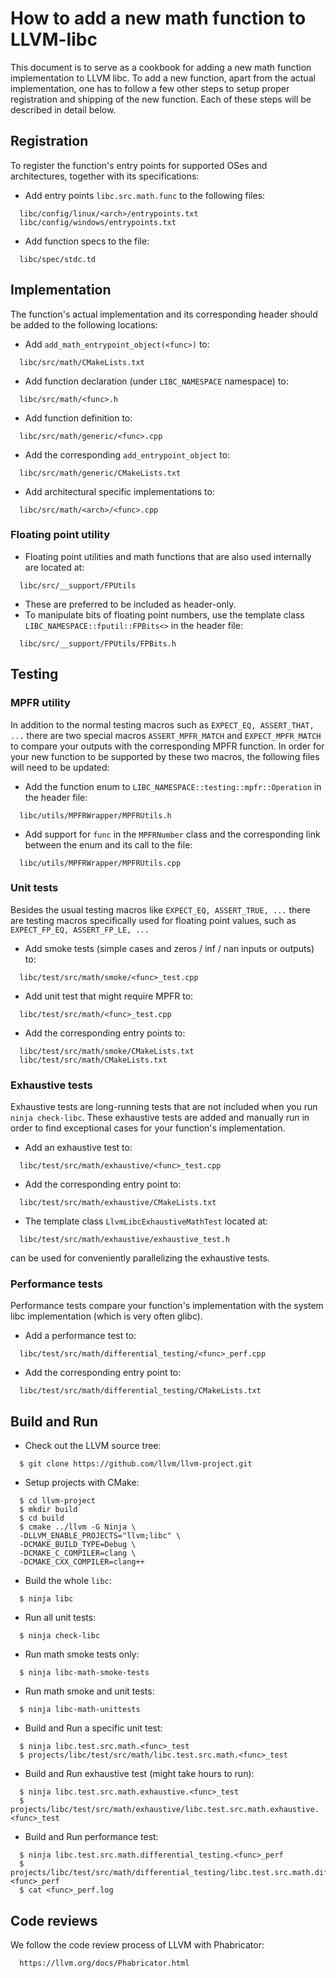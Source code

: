 # How to add a new math function to LLVM-libc

This document is to serve as a cookbook for adding a new math function
implementation to LLVM libc.  To add a new function, apart from the actual
implementation, one has to follow a few other steps to setup proper registration
and shipping of the new function.  Each of these steps will be described in
detail below.

## Registration

To register the function's entry points for supported OSes and architectures,
together with its specifications:

- Add entry points `libc.src.math.func` to the following files:
```
  libc/config/linux/<arch>/entrypoints.txt
  libc/config/windows/entrypoints.txt
```
- Add function specs to the file:
```
  libc/spec/stdc.td
```

## Implementation

The function's actual implementation and its corresponding header should be
added to the following locations:

- Add `add_math_entrypoint_object(<func>)` to:
```
  libc/src/math/CMakeLists.txt
```
- Add function declaration (under `LIBC_NAMESPACE` namespace) to:
```
  libc/src/math/<func>.h
```
- Add function definition to:
```
  libc/src/math/generic/<func>.cpp
```
- Add the corresponding `add_entrypoint_object` to:
```
  libc/src/math/generic/CMakeLists.txt
```
- Add architectural specific implementations to:
```
  libc/src/math/<arch>/<func>.cpp
```

### Floating point utility

- Floating point utilities and math functions that are also used internally are
located at:
```
  libc/src/__support/FPUtils
```
- These are preferred to be included as header-only.
- To manipulate bits of floating point numbers, use the template class
`LIBC_NAMESPACE::fputil::FPBits<>` in the header file:
```
  libc/src/__support/FPUtils/FPBits.h
```

## Testing

### MPFR utility

In addition to the normal testing macros such as `EXPECT_EQ, ASSERT_THAT, ...`
there are two special macros `ASSERT_MPFR_MATCH` and `EXPECT_MPFR_MATCH` to
compare your outputs with the corresponding MPFR function.  In
order for your new function to be supported by these two macros,
the following files will need to be updated:

- Add the function enum to `LIBC_NAMESPACE::testing::mpfr::Operation` in the
header file:
```
  libc/utils/MPFRWrapper/MPFRUtils.h
```
- Add support for `func` in the `MPFRNumber` class and the corresponding link
between the enum and its call to the file:
```
  libc/utils/MPFRWrapper/MPFRUtils.cpp
```

### Unit tests

Besides the usual testing macros like `EXPECT_EQ, ASSERT_TRUE, ...` there are
testing macros specifically used for floating point values, such as
`EXPECT_FP_EQ, ASSERT_FP_LE, ...`

- Add smoke tests (simple cases and zeros / inf / nan inputs or outputs) to:
```
  libc/test/src/math/smoke/<func>_test.cpp
```
- Add unit test that might require MPFR to:
```
  libc/test/src/math/<func>_test.cpp
```
- Add the corresponding entry points to:
```
  libc/test/src/math/smoke/CMakeLists.txt
  libc/test/src/math/CMakeLists.txt
```

### Exhaustive tests

Exhaustive tests are long-running tests that are not included when you run
`ninja check-libc`.  These exhaustive tests are added and manually run in
order to find exceptional cases for your function's implementation.

- Add an exhaustive test to:
```
  libc/test/src/math/exhaustive/<func>_test.cpp
```
- Add the corresponding entry point to:
```
  libc/test/src/math/exhaustive/CMakeLists.txt
```
- The template class `LlvmLibcExhaustiveMathTest` located at:
```
  libc/test/src/math/exhaustive/exhaustive_test.h
```
can be used for conveniently parallelizing the exhaustive tests.

### Performance tests

Performance tests compare your function's implementation with the system libc
implementation (which is very often glibc).

- Add a performance test to:
```
  libc/test/src/math/differential_testing/<func>_perf.cpp
```
- Add the corresponding entry point to:
```
  libc/test/src/math/differential_testing/CMakeLists.txt
```

## Build and Run

- Check out the LLVM source tree:
```
  $ git clone https://github.com/llvm/llvm-project.git
```

- Setup projects with CMake:
```
  $ cd llvm-project
  $ mkdir build
  $ cd build
  $ cmake ../llvm -G Ninja \
  -DLLVM_ENABLE_PROJECTS="llvm;libc" \
  -DCMAKE_BUILD_TYPE=Debug \
  -DCMAKE_C_COMPILER=clang \
  -DCMAKE_CXX_COMPILER=clang++
```

- Build the whole `libc`:
```
  $ ninja libc
```

- Run all unit tests:
```
  $ ninja check-libc
```

- Run math smoke tests only:
```
  $ ninja libc-math-smoke-tests
```

- Run math smoke and unit tests:
```
  $ ninja libc-math-unittests
```

- Build and Run a specific unit test:
```
  $ ninja libc.test.src.math.<func>_test
  $ projects/libc/test/src/math/libc.test.src.math.<func>_test
```

- Build and Run exhaustive test (might take hours to run):
```
  $ ninja libc.test.src.math.exhaustive.<func>_test
  $ projects/libc/test/src/math/exhaustive/libc.test.src.math.exhaustive.<func>_test
```

- Build and Run performance test:
```
  $ ninja libc.test.src.math.differential_testing.<func>_perf
  $ projects/libc/test/src/math/differential_testing/libc.test.src.math.differential_testing.<func>_perf
  $ cat <func>_perf.log
```

## Code reviews

We follow the code review process of LLVM with Phabricator:
```
  https://llvm.org/docs/Phabricator.html
```
